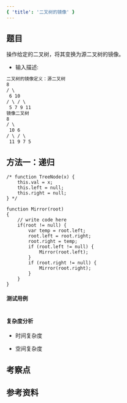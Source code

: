 ```yaml
---
{ 'title': '二叉树的镜像' }
---
```


## 题目

操作给定的二叉树，将其变换为源二叉树的镜像。

- 输入描述:

```markdown
二叉树的镜像定义：源二叉树
8
/ \
 6 10
/ \ / \
 5 7 9 11
镜像二叉树
8
/ \
 10 6
/ \ / \
 11 9 7 5
```

## 方法一：递归

```
/* function TreeNode(x) {
    this.val = x;
    this.left = null;
    this.right = null;
} */

function Mirror(root)
{
    // write code here
    if(root != null) {
        var temp = root.left;
        root.left = root.right;
        root.right = temp;
        if (root.left != null) {
            Mirror(root.left);
        }
        if (root.right != null) {
            Mirror(root.right);
        }
    }
}
```

#### 测试用例

```js
```

#### 复杂度分析

- 时间复杂度

- 空间复杂度

## 考察点

## 参考资料
